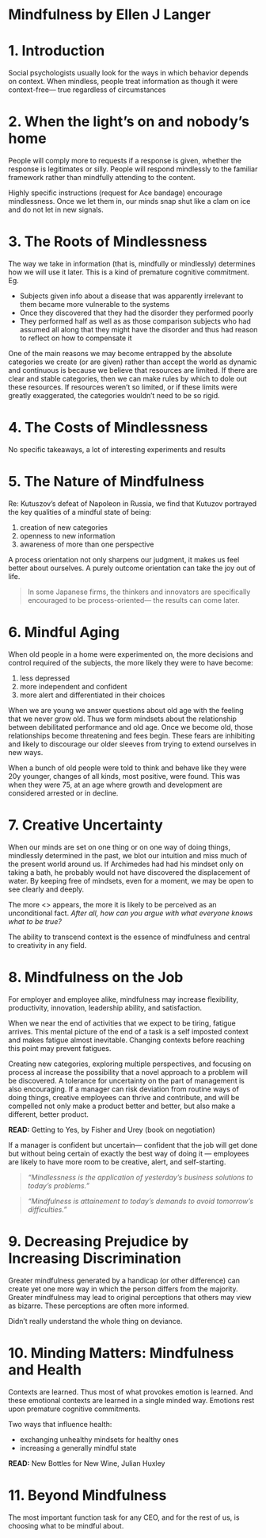 # Mindfulness by Ellen J Langer

# 1. Introduction

Social psychologists usually look for the ways in which behavior depends on context. When mindless, people treat information as though it were context-free— true regardless of circumstances

# 2.  When the light’s on and nobody’s home

People will comply more to requests if a response is given, whether the response is legitimates or silly. People will respond mindlessly to the familiar framework rather than mindfully attending to the content. 

Highly specific instructions (request for Ace bandage) encourage mindlessness. Once we let them in, our minds snap shut like a clam on ice and do not let in new signals. 

# 3. The Roots of Mindlessness

The way we take in information (that is, mindfully or mindlessly) determines how we will use it later. This is a kind of premature cognitive commitment. Eg.
* Subjects given info about a disease that was apparently irrelevant to them became more vulnerable to the systems
* Once they discovered that they had the disorder they performed poorly
* They performed half as well as as those comparison subjects who had assumed all along that they might have the disorder and thus had reason to reflect on how to compensate it


One of the main reasons we may become entrapped by the absolute categories we create (or are given) rather than accept the world as dynamic and continuous is because we believe that resources are limited. If there are clear and stable categories, then we can make rules by which to dole out these resources. If resources weren’t so limited, or if these limits were greatly exaggerated, the categories wouldn’t need to be so rigid. 

# 4. The Costs of Mindlessness

No specific takeaways, a lot of interesting experiments and results

# 5. The Nature of Mindfulness

Re: Kutuszov’s defeat of Napoleon in Russia, we find that Kutuzov portrayed the key qualities of a mindful state of being: 
1. creation of new categories
2. openness to new information
3. awareness of more than one perspective

A process orientation not only sharpens our judgment, it makes us feel better about ourselves. A purely outcome orientation can take the joy out of life. 

> In some Japanese firms, the thinkers and innovators are specifically encouraged to be process-oriented— the results can come later. 


# 6. Mindful Aging

When old people in a home were experimented on, the more decisions and control required of the subjects, the more likely they were to have become: 
1. less depressed
2. more independent and confident
3. more alert and differentiated in their choices

When we are young we answer questions about old age with the feeling that we never grow old. Thus we form mindsets about the relationship between debilitated performance and old age. Once we become old, those relationships become threatening and fees begin. These fears are inhibiting and likely to discourage our older sleeves from trying to extend ourselves in new ways. 

When a bunch of old people were told to think and behave like they were 20y younger,  changes of all kinds, most positive, were found. This was when they were 75, at an age where growth and development are considered arrested or in decline. 

# 7. Creative Uncertainty

When our minds are set on one thing or on one way of doing things, mindlessly determined in the past, we blot our intuition and miss much of the present world around us. If Archimedes had had his mindset only on taking a bath, he probably would not have discovered the displacement of water. By keeping free of mindsets, even for a moment, we may be open to see clearly and deeply. 

The more <<something>> appears, the more it is likely to be perceived as an unconditional fact. *After all, how can you argue with what everyone knows what to be true?*

The ability to transcend context is the essence of mindfulness and central to creativity in any field. 

# 8. Mindfulness on the Job

For employer and employee alike, mindfulness may increase flexibility, productivity, innovation, leadership ability, and satisfaction. 

When we near the end of activities that we expect to be tiring, fatigue arrives. This mental picture of the end of a task is a self imposted context and makes fatigue almost inevitable. Changing contexts before reaching this point may prevent fatigues. 

Creating new categories, exploring multiple perspectives, and focusing on process al increase the possibility that a novel approach to a problem will be discovered. A tolerance for uncertainty on the part of management is also encouraging. If a manager can risk deviation from routine ways of doing things, creative employees can thrive and contribute, and will be compelled not only make a product better and better, but also make a different, better product. 

**READ:**  Getting to Yes, by Fisher and Urey (book on negotiation)

If a manager is confident but uncertain— confident that the job will get done but without being certain of exactly the best way of doing it — employees are likely to have more room to be creative, alert, and self-starting. 

> *“Mindlessness is the application of yesterday’s business solutions to today’s problems.”*

> *“Mindfulness is attainement to today’s demands to avoid tomorrow’s difficulties.”*

# 9. Decreasing Prejudice by Increasing Discrimination

Greater mindfulness generated by a handicap (or other difference) can create yet one more way in which the person differs from the majority. Greater mindfulness may lead to original perceptions that others may view as bizarre. These perceptions are often more informed.

Didn’t really understand the whole thing on deviance. 

# 10. Minding Matters: Mindfulness and Health

Contexts are learned. Thus most of what provokes emotion is learned. And these emotional contexts are learned in a single minded way. Emotions rest upon premature cognitive commitments. 

Two ways that influence health: 
* exchanging unhealthy mindsets for healthy ones
* increasing a generally mindful state

**READ:** New Bottles for New Wine, Julian Huxley

# 11. Beyond Mindfulness

The most important function task for any CEO, and for the rest of us, is choosing what to be mindful about. 